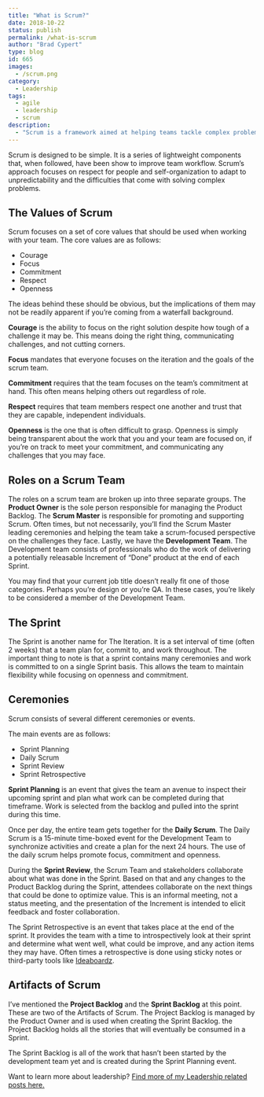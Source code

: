 ```yaml
---
title: "What is Scrum?"
date: 2018-10-22
status: publish
permalink: /what-is-scrum
author: "Brad Cypert"
type: blog
id: 665
images:
  - /scrum.png
category:
  - Leadership
tags:
  - agile
  - leadership
  - scrum
description:
  - "Scrum is a framework aimed at helping teams tackle complex problems while creatively delivering high value products. Learn to use scrum to help your team succeed."
---
```


Scrum is designed to be simple. It is a series of lightweight components that, when followed, have been show to improve team workflow. Scrum’s approach focuses on respect for people and self-organization to adapt to unpredictability and the difficulties that come with solving complex problems.

## The Values of Scrum

Scrum focuses on a set of core values that should be used when working with your team. The core values are as follows:

- Courage
- Focus
- Commitment
- Respect
- Openness

The ideas behind these should be obvious, but the implications of them may not be readily apparent if you’re coming from a waterfall background.

**Courage** is the ability to focus on the right solution despite how tough of a challenge it may be. This means doing the right thing, communicating challenges, and not cutting corners.

**Focus** mandates that everyone focuses on the iteration and the goals of the scrum team.

**Commitment** requires that the team focuses on the team’s commitment at hand. This often means helping others out regardless of role.

**Respect** requires that team members respect one another and trust that they are capable, independent individuals.

**Openness** is the one that is often difficult to grasp. Openness is simply being transparent about the work that you and your team are focused on, if you’re on track to meet your commitment, and communicating any challenges that you may face.

## Roles on a Scrum Team

The roles on a scrum team are broken up into three separate groups. The **Product Owner** is the sole person responsible for managing the Product Backlog. The **Scrum Master** is responsible for promoting and supporting Scrum. Often times, but not necessarily, you’ll find the Scrum Master leading ceremonies and helping the team take a scrum-focused perspective on the challenges they face. Lastly, we have the **Development Team**. The Development team consists of professionals who do the work of delivering a potentially releasable Increment of “Done” product at the end of each Sprint.

You may find that your current job title doesn’t really fit one of those categories. Perhaps you’re design or you’re QA. In these cases, you’re likely to be considered a member of the Development Team.

## The Sprint

The Sprint is another name for The Iteration. It is a set interval of time (often 2 weeks) that a team plan for, commit to, and work throughout. The important thing to note is that a sprint contains many ceremonies and work is committed to on a single Sprint basis. This allows the team to maintain flexibility while focusing on openness and commitment.

## Ceremonies

Scrum consists of several different ceremonies or events.

The main events are as follows:

- Sprint Planning
- Daily Scrum
- Sprint Review
- Sprint Retrospective

**Sprint Planning** is an event that gives the team an avenue to inspect their upcoming sprint and plan what work can be completed during that timeframe. Work is selected from the backlog and pulled into the sprint during this time.

Once per day, the entire team gets together for the **Daily Scrum**. The Daily Scrum is a 15-minute time-boxed event for the Development Team to synchronize activities and create a plan for the next 24 hours. The use of the daily scrum helps promote focus, commitment and openness.

During the **Sprint Review**, the Scrum Team and stakeholders collaborate about what was done in the Sprint. Based on that and any changes to the Product Backlog during the Sprint, attendees collaborate on the next things that could be done to optimize value. This is an informal meeting, not a status meeting, and the presentation of the Increment is intended to elicit feedback and foster collaboration.

The Sprint Retrospective is an event that takes place at the end of the sprint. It provides the team with a time to introspectively look at their sprint and determine what went well, what could be improve, and any action items they may have. Often times a retrospective is done using sticky notes or third-party tools like [Ideaboardz](http://www.ideaboardz.com/).

## Artifacts of Scrum

I’ve mentioned the **Project Backlog** and the **Sprint Backlog** at this point. These are two of the Artifacts of Scrum. The Project Backlog is managed by the Product Owner and is used when creating the Sprint Backlog. the Project Backlog holds all the stories that will eventually be consumed in a Sprint.

The Sprint Backlog is all of the work that hasn’t been started by the development team yet and is created during the Sprint Planning event.

Want to learn more about leadership? [Find more of my Leadership related posts here.](http://www.bradcypert.com/category/leadership/)
